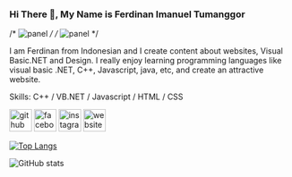 ### Hi There 👋, My Name is Ferdinan Imanuel Tumanggor

/* ![panel](https://user-images.githubusercontent.com/84588706/140006036-24fc177d-45bb-40bb-ba1b-8ef8dff8eedd.png) */
/* ![panel](https://images.unsplash.com/photo-1593720216276-0caa6452e004?ixlib=rb-1.2.1&ixid=MnwxMjA3fDB8MHxwaG90by1wYWdlfHx8fGVufDB8fHx8&auto=format&fit=crop&w=1256&q=80) */

I am Ferdinan from Indonesian and I create content about websites, Visual Basic.NET and Design. I really enjoy learning programming languages 
like visual basic .NET, C++, Javascript, java, etc, and create an attractive website.


Skills: C++ / VB.NET / Javascript / HTML / CSS



[<img src='https://cdn.jsdelivr.net/npm/simple-icons@3.0.1/icons/github.svg' alt='github' height='40'>](https://github.com/ferdinan-ops)  [<img src='https://cdn.jsdelivr.net/npm/simple-icons@3.0.1/icons/facebook.svg' alt='facebook' height='40'>](https://www.facebook.com/Ferdinan)  [<img src='https://cdn.jsdelivr.net/npm/simple-icons@3.0.1/icons/instagram.svg' alt='instagram' height='40'>](https://www.instagram.com/ferdinan.tumanggor/)  [<img src='https://cdn.jsdelivr.net/npm/simple-icons@3.0.1/icons/icloud.svg' alt='website' height='40'>](https://www.youtube.com/channel/UCrYTRyH4bFhks-K4PhxQxLg)  

[![Top Langs](https://github-readme-stats.vercel.app/api/top-langs/?username=ferdinan-ops)](https://github.com/anuraghazra/github-readme-stats)

![GitHub stats](https://github-readme-stats.vercel.app/api?username=ferdinan-ops&show_icons=true)  


